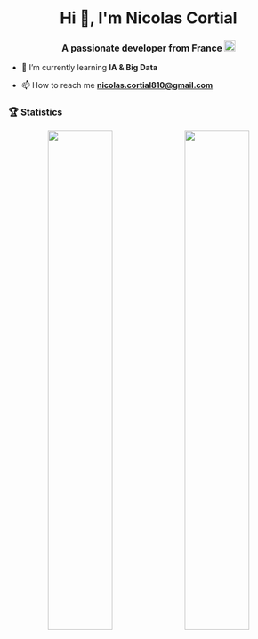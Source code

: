 <h1 align="center">Hi 👋, I'm Nicolas Cortial</h1>
<h3 align="center">A passionate developer from France <img src="https://cdn-icons-png.flaticon.com/512/3909/3909323.png" width="20"/> </h3>

<!-- - 💻 I’m currently working on [Data Quality](https://www.informatica.com/fr/)-->

- 🌱 I’m currently learning **IA & Big Data**

- 📫 How to reach me **nicolas.cortial810@gmail.com**
<!--
**IreshDeragon/IreshDeragon** is a ✨ _special_ ✨ repository because its `README.md` (this file) appears on your GitHub profile.

Here are some ideas to get you started:

- 🔭 I’m currently working on ...
- 🌱 I’m currently learning ...
- 👯 I’m looking to collaborate on ...
- 🤔 I’m looking for help with ...
- 💬 Ask me about ...
- 📫 How to reach me: ...
- 😄 Pronouns: ...
- ⚡ Fun fact: ...
-->


### 🏆 Statistics

<p align="center">
  <img width="48%" src="https://github-readme-stats.vercel.app/api?username=IreshDeragon&show_icons=true&theme=tokyonight" />
  <img width="48%" src="https://github-readme-streak-stats.herokuapp.com/?user=IreshDeragon&theme=tokyonight" />
</p>
